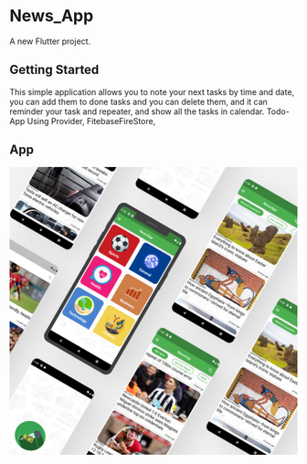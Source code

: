 # News_App

A new Flutter project.

## Getting Started
This simple application allows you to note your next tasks by time and date, you can add them to
done tasks and you can delete them, and it can reminder your task and repeater, and show all the
tasks in calendar.
Todo-App Using Provider, FitebaseFireStore, 
## App
![](https://github.com/amrhegabb/news_app/blob/devolpment/NewsApp%20MockUp.png)
